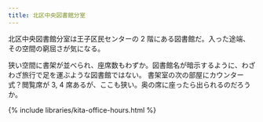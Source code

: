 ```yaml
---
title: 北区中央図書館分室
---
```


北区中央図書館分室は王子区民センターの 2 階にある図書館だ。入った途端、その空間の窮屈さが気になる。

狭い空間に書架が並べられ、座席数もわずか。図書館名が暗示するように、わざわざ旅行で足を運ぶような図書館ではない。
書架室の次の部屋にカウンター式？閲覧席が 3, 4 席あるが、ここも狭い。奥の席に座ったら出られるのだろうか。

{% include libraries/kita-office-hours.html %}
